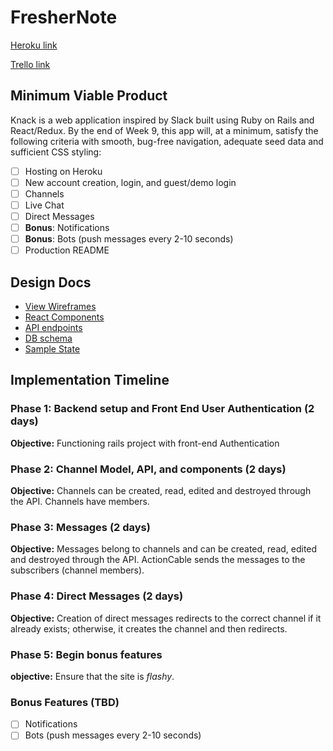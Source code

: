 # FresherNote

[Heroku link][heroku]

[Trello link][trello]

[heroku]: https://knacklive.herokuapp.com/
[trello]: https://trello.com/b/W5JOYM88/knack

## Minimum Viable Product

Knack is a web application inspired by Slack built using Ruby on Rails
and React/Redux.  By the end of Week 9, this app will, at a minimum, satisfy the
following criteria with smooth, bug-free navigation, adequate seed data and
sufficient CSS styling:

- [ ] Hosting on Heroku
- [ ] New account creation, login, and guest/demo login
- [ ] Channels
- [ ] Live Chat
- [ ] Direct Messages
- [ ] **Bonus**: Notifications
- [ ] **Bonus**: Bots (push messages every 2-10 seconds)
- [ ] Production README

## Design Docs
* [View Wireframes][wireframes]
* [React Components][components]
* [API endpoints][api-endpoints]
* [DB schema][schema]
* [Sample State][sample-state]

[wireframes]: https://github.com/louisscruz/knack/tree/master/docs/wireframes
[components]: https://github.com/louisscruz/knack/blob/master/docs/component-hierarchy.md
[sample-state]: https://github.com/louisscruz/knack/blob/master/docs/sample-state.md
[api-endpoints]: https://github.com/louisscruz/knack/blob/master/docs/api-endpoints.md
[schema]: https://github.com/louisscruz/knack/blob/master/docs/schema.md

## Implementation Timeline

### Phase 1: Backend setup and Front End User Authentication (2 days)

**Objective:** Functioning rails project with front-end Authentication

### Phase 2: Channel Model, API, and components (2 days)

**Objective:** Channels can be created, read, edited and destroyed through
the API. Channels have members.

### Phase 3: Messages (2 days)

**Objective:** Messages belong to channels and can be created, read, edited and destroyed through the API. ActionCable sends the messages to the subscribers (channel members).

### Phase 4: Direct Messages (2 days)

**Objective:** Creation of direct messages redirects to the correct channel if it already exists; otherwise, it creates the channel and then redirects.

### Phase 5: Begin bonus features

**objective:** Ensure that the site is *flashy*.

### Bonus Features (TBD)
- [ ] Notifications
- [ ] Bots (push messages every 2-10 seconds)
